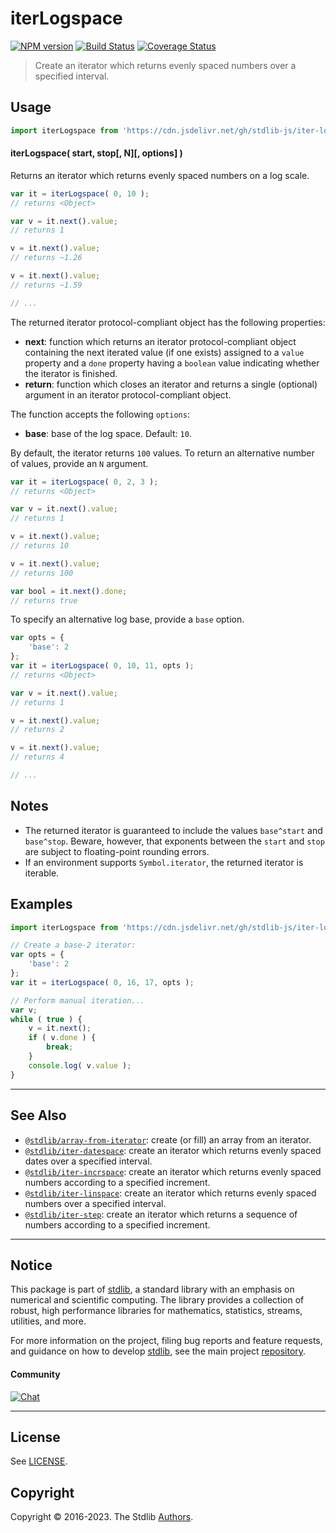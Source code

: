 <!--

@license Apache-2.0

Copyright (c) 2019 The Stdlib Authors.

Licensed under the Apache License, Version 2.0 (the "License");
you may not use this file except in compliance with the License.
You may obtain a copy of the License at

   http://www.apache.org/licenses/LICENSE-2.0

Unless required by applicable law or agreed to in writing, software
distributed under the License is distributed on an "AS IS" BASIS,
WITHOUT WARRANTIES OR CONDITIONS OF ANY KIND, either express or implied.
See the License for the specific language governing permissions and
limitations under the License.

-->

# iterLogspace

[![NPM version][npm-image]][npm-url] [![Build Status][test-image]][test-url] [![Coverage Status][coverage-image]][coverage-url] <!-- [![dependencies][dependencies-image]][dependencies-url] -->

> Create an iterator which returns evenly spaced numbers over a specified interval.

<!-- Section to include introductory text. Make sure to keep an empty line after the intro `section` element and another before the `/section` close. -->

<section class="intro">

</section>

<!-- /.intro -->

<!-- Package usage documentation. -->



<section class="usage">

## Usage

```javascript
import iterLogspace from 'https://cdn.jsdelivr.net/gh/stdlib-js/iter-logspace@deno/mod.js';
```

#### iterLogspace( start, stop\[, N]\[, options] )

Returns an iterator which returns evenly spaced numbers on a log scale.

```javascript
var it = iterLogspace( 0, 10 );
// returns <Object>

var v = it.next().value;
// returns 1

v = it.next().value;
// returns ~1.26

v = it.next().value;
// returns ~1.59

// ...
```

The returned iterator protocol-compliant object has the following properties:

-   **next**: function which returns an iterator protocol-compliant object containing the next iterated value (if one exists) assigned to a `value` property and a `done` property having a `boolean` value indicating whether the iterator is finished.
-   **return**: function which closes an iterator and returns a single (optional) argument in an iterator protocol-compliant object.

The function accepts the following `options`:

-   **base**: base of the log space. Default: `10`.

By default, the iterator returns `100` values. To return an alternative number of values, provide an `N` argument.

```javascript
var it = iterLogspace( 0, 2, 3 );
// returns <Object>

var v = it.next().value;
// returns 1

v = it.next().value;
// returns 10

v = it.next().value;
// returns 100

var bool = it.next().done;
// returns true
```

To specify an alternative log base, provide a `base` option.

```javascript
var opts = {
    'base': 2
};
var it = iterLogspace( 0, 10, 11, opts );
// returns <Object>

var v = it.next().value;
// returns 1

v = it.next().value;
// returns 2

v = it.next().value;
// returns 4

// ...
```

</section>

<!-- /.usage -->

<!-- Package usage notes. Make sure to keep an empty line after the `section` element and another before the `/section` close. -->

<section class="notes">

## Notes

-   The returned iterator is guaranteed to include the values `base^start` and `base^stop`. Beware, however, that exponents between the `start` and `stop` are subject to floating-point rounding errors.
-   If an environment supports `Symbol.iterator`, the returned iterator is iterable.

</section>

<!-- /.notes -->

<!-- Package usage examples. -->

<section class="examples">

## Examples

<!-- eslint no-undef: "error" -->

```javascript
import iterLogspace from 'https://cdn.jsdelivr.net/gh/stdlib-js/iter-logspace@deno/mod.js';

// Create a base-2 iterator:
var opts = {
    'base': 2
};
var it = iterLogspace( 0, 16, 17, opts );

// Perform manual iteration...
var v;
while ( true ) {
    v = it.next();
    if ( v.done ) {
        break;
    }
    console.log( v.value );
}
```

</section>

<!-- /.examples -->

<!-- Section to include cited references. If references are included, add a horizontal rule *before* the section. Make sure to keep an empty line after the `section` element and another before the `/section` close. -->

<section class="references">

</section>

<!-- /.references -->

<!-- Section for related `stdlib` packages. Do not manually edit this section, as it is automatically populated. -->

<section class="related">

* * *

## See Also

-   <span class="package-name">[`@stdlib/array-from-iterator`][@stdlib/array/from-iterator]</span><span class="delimiter">: </span><span class="description">create (or fill) an array from an iterator.</span>
-   <span class="package-name">[`@stdlib/iter-datespace`][@stdlib/iter/datespace]</span><span class="delimiter">: </span><span class="description">create an iterator which returns evenly spaced dates over a specified interval.</span>
-   <span class="package-name">[`@stdlib/iter-incrspace`][@stdlib/iter/incrspace]</span><span class="delimiter">: </span><span class="description">create an iterator which returns evenly spaced numbers according to a specified increment.</span>
-   <span class="package-name">[`@stdlib/iter-linspace`][@stdlib/iter/linspace]</span><span class="delimiter">: </span><span class="description">create an iterator which returns evenly spaced numbers over a specified interval.</span>
-   <span class="package-name">[`@stdlib/iter-step`][@stdlib/iter/step]</span><span class="delimiter">: </span><span class="description">create an iterator which returns a sequence of numbers according to a specified increment.</span>

</section>

<!-- /.related -->

<!-- Section for all links. Make sure to keep an empty line after the `section` element and another before the `/section` close. -->


<section class="main-repo" >

* * *

## Notice

This package is part of [stdlib][stdlib], a standard library with an emphasis on numerical and scientific computing. The library provides a collection of robust, high performance libraries for mathematics, statistics, streams, utilities, and more.

For more information on the project, filing bug reports and feature requests, and guidance on how to develop [stdlib][stdlib], see the main project [repository][stdlib].

#### Community

[![Chat][chat-image]][chat-url]

---

## License

See [LICENSE][stdlib-license].


## Copyright

Copyright &copy; 2016-2023. The Stdlib [Authors][stdlib-authors].

</section>

<!-- /.stdlib -->

<!-- Section for all links. Make sure to keep an empty line after the `section` element and another before the `/section` close. -->

<section class="links">

[npm-image]: http://img.shields.io/npm/v/@stdlib/iter-logspace.svg
[npm-url]: https://npmjs.org/package/@stdlib/iter-logspace

[test-image]: https://github.com/stdlib-js/iter-logspace/actions/workflows/test.yml/badge.svg?branch=main
[test-url]: https://github.com/stdlib-js/iter-logspace/actions/workflows/test.yml?query=branch:main

[coverage-image]: https://img.shields.io/codecov/c/github/stdlib-js/iter-logspace/main.svg
[coverage-url]: https://codecov.io/github/stdlib-js/iter-logspace?branch=main

<!--

[dependencies-image]: https://img.shields.io/david/stdlib-js/iter-logspace.svg
[dependencies-url]: https://david-dm.org/stdlib-js/iter-logspace/main

-->

[chat-image]: https://img.shields.io/gitter/room/stdlib-js/stdlib.svg
[chat-url]: https://gitter.im/stdlib-js/stdlib/

[stdlib]: https://github.com/stdlib-js/stdlib

[stdlib-authors]: https://github.com/stdlib-js/stdlib/graphs/contributors

[umd]: https://github.com/umdjs/umd
[es-module]: https://developer.mozilla.org/en-US/docs/Web/JavaScript/Guide/Modules

[deno-url]: https://github.com/stdlib-js/iter-logspace/tree/deno
[umd-url]: https://github.com/stdlib-js/iter-logspace/tree/umd
[esm-url]: https://github.com/stdlib-js/iter-logspace/tree/esm
[branches-url]: https://github.com/stdlib-js/iter-logspace/blob/main/branches.md

[stdlib-license]: https://raw.githubusercontent.com/stdlib-js/iter-logspace/main/LICENSE

<!-- <related-links> -->

[@stdlib/array/from-iterator]: https://github.com/stdlib-js/array-from-iterator/tree/deno

[@stdlib/iter/datespace]: https://github.com/stdlib-js/iter-datespace/tree/deno

[@stdlib/iter/incrspace]: https://github.com/stdlib-js/iter-incrspace/tree/deno

[@stdlib/iter/linspace]: https://github.com/stdlib-js/iter-linspace/tree/deno

[@stdlib/iter/step]: https://github.com/stdlib-js/iter-step/tree/deno

<!-- </related-links> -->

</section>

<!-- /.links -->
